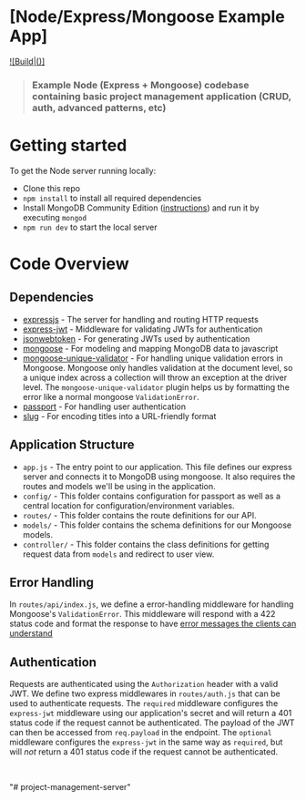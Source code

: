 # [Node/Express/Mongoose Example App]

[![Build|()]]()

> ### Example Node (Express + Mongoose) codebase containing basic project management application (CRUD, auth, advanced patterns, etc)

# Getting started

To get the Node server running locally:

- Clone this repo
- `npm install` to install all required dependencies
- Install MongoDB Community Edition ([instructions](https://docs.mongodb.com/manual/installation/#tutorials)) and run it by executing `mongod`
- `npm run dev` to start the local server

# Code Overview

## Dependencies

- [expressjs](https://github.com/expressjs/express) - The server for handling and routing HTTP requests
- [express-jwt](https://github.com/auth0/express-jwt) - Middleware for validating JWTs for authentication
- [jsonwebtoken](https://github.com/auth0/node-jsonwebtoken) - For generating JWTs used by authentication
- [mongoose](https://github.com/Automattic/mongoose) - For modeling and mapping MongoDB data to javascript 
- [mongoose-unique-validator](https://github.com/blakehaswell/mongoose-unique-validator) - For handling unique validation errors in Mongoose. Mongoose only handles validation at the document level, so a unique index across a collection will throw an exception at the driver level. The `mongoose-unique-validator` plugin helps us by formatting the error like a normal mongoose `ValidationError`.
- [passport](https://github.com/jaredhanson/passport) - For handling user authentication
- [slug](https://github.com/dodo/node-slug) - For encoding titles into a URL-friendly format

## Application Structure

- `app.js` - The entry point to our application. This file defines our express server and connects it to MongoDB using mongoose. It also requires the routes and models we'll be using in the application.
- `config/` - This folder contains configuration for passport as well as a central location for configuration/environment variables.
- `routes/` - This folder contains the route definitions for our API.
- `models/` - This folder contains the schema definitions for our Mongoose models.
- `controller/` - This folder contains the class definitions for getting request data from `models` and redirect to user view.

## Error Handling

In `routes/api/index.js`, we define a error-handling middleware for handling Mongoose's `ValidationError`. This middleware will respond with a 422 status code and format the response to have [error messages the clients can understand](https://github.com/gothinkster/realworld/blob/master/API.md#errors-and-status-codes)

## Authentication

Requests are authenticated using the `Authorization` header with a valid JWT. We define two express middlewares in `routes/auth.js` that can be used to authenticate requests. The `required` middleware configures the `express-jwt` middleware using our application's secret and will return a 401 status code if the request cannot be authenticated. The payload of the JWT can then be accessed from `req.payload` in the endpoint. The `optional` middleware configures the `express-jwt` in the same way as `required`, but will *not* return a 401 status code if the request cannot be authenticated.


<br />

"# project-management-server" 
